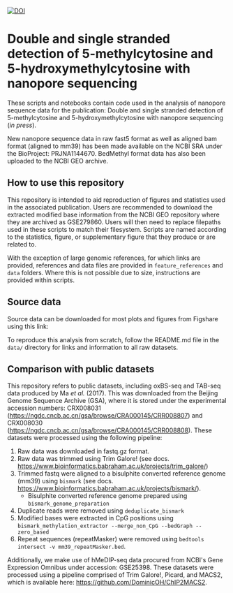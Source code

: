 [![DOI](https://zenodo.org/badge/607131331.svg)](https://doi.org/10.5281/zenodo.14753744)
# Double and single stranded detection of 5-methylcytosine and 5-hydroxymethylcytosine with nanopore sequencing

These scripts and notebooks contain code used in the analysis of nanopore sequence data for the publication: Double and single stranded detection of 5-methylcytosine and 5-hydroxymethylcytosine with nanopore sequencing (_in press_). 

New nanopore sequence data in raw fast5 format as well as aligned bam format (aligned to mm39) has been made available on the NCBI SRA under the BioProject: PRJNA1144670. BedMethyl format data has also been uploaded to the NCBI GEO archive. 

## How to use this repository

This repository is intended to aid reproduction of figures and statistics used in the associated publication. Users are recommended to download the extracted modified base information from the NCBI GEO repository where they are archived as GSE279860. Users will then need to replace filepaths used in these scripts to match their filesystem. Scripts are named according to the statistics, figure, or supplementary figure that they produce or are related to.

With the exception of large genomic references, for which links are provided, references and data files are provided in `feature_references` and `data` folders. Where this is not possible due to size, instructions are provided within scripts. 

## Source data

Source data can be downloaded for most plots and figures from Figshare using this link: <link to come>

To reproduce this analysis from scratch, follow the README.md file in the `data/` directory for links and information to all raw datasets. 

## Comparison with public datasets

This repository refers to public datasets, including oxBS-seq and TAB-seq data produced by Ma _et al._ (2017). This was downloaded from the Beijing Genome Sequence Archive (GSA), where it is stored under the experimental accession numbers: CRX008031 (https://ngdc.cncb.ac.cn/gsa/browse/CRA000145/CRR008807) and CRX008030 (https://ngdc.cncb.ac.cn/gsa/browse/CRA000145/CRR008808). These datasets were processed using the following pipeline:

1. Raw data was downloaded in fastq.gz format.
2. Raw data was trimmed using Trim Galore! (see docs. https://www.bioinformatics.babraham.ac.uk/projects/trim_galore/)
3. Trimmed fastq were aligned to a bisulphite converted reference genome (mm39) using `bismark` (see docs. https://www.bioinformatics.babraham.ac.uk/projects/bismark/). 
    -   Bisulphite converted reference genome prepared using `bismark_genome_preparation` 
4. Duplicate reads were removed using `deduplicate_bismark`
5. Modified bases were extracted in CpG positions using `bismark_methylation_extractor --merge_non_CpG --bedGraph --zero_based` 
6. Repeat sequences (repeatMasker) were removed using `bedtools intersect -v mm39_repeatMasker.bed`.   

Additionally, we make use of hMeDIP-seq data procured from NCBI's Gene Expression Omnibus under accession: GSE25398. These datasets were processed using a pipeline comprised of Trim Galore!, Picard, and MACS2, which is available here: https://github.com/DominicOH/ChIP2MACS2. 
